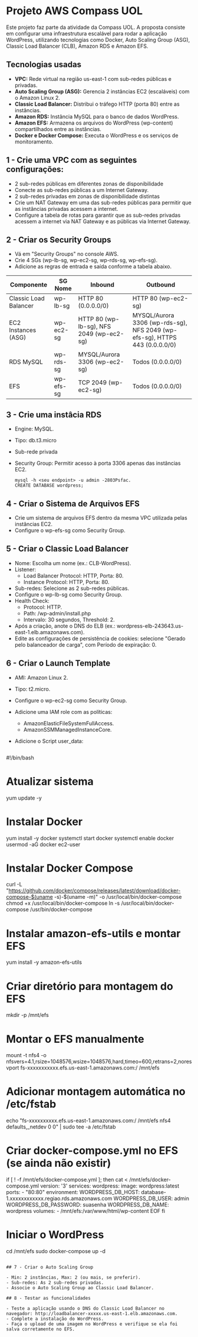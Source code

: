 # Projeto AWS Compass UOL
Este projeto faz parte da atividade da Compass UOL. A proposta consiste em configurar uma infraestrutura escalável para rodar a aplicação WordPress, utilizando tecnologias como Docker, Auto Scaling Group (ASG), Classic Load Balancer (CLB), Amazon RDS e Amazon EFS.

## Tecnologias usadas
- **VPC:** Rede virtual na região us-east-1 com sub-redes públicas e privadas.
- **Auto Scaling Group (ASG):** Gerencia 2 instâncias EC2 (escaláveis) com o Amazon Linux 2.
- **Classic Load Balancer:** Distribui o tráfego HTTP (porta 80) entre as instâncias.
- **Amazon RDS:** Instância MySQL para o banco de dados WordPress.
- **Amazon EFS:** Armazena os arquivos do WordPress (wp-content) compartilhados entre as instâncias.
- **Docker e Docker Compose:** Executa o WordPress e os serviços de monitoramento.
  

## 1 - Crie uma VPC com as seguintes configurações:
- 2 sub-redes públicas em diferentes zonas de disponibilidade 
- Conecte as sub-redes públicas a um Internet Gateway.
- 2 sub-redes privadas em zonas de disponibilidade distintas
- Crie um NAT Gateway em uma das sub-redes públicas para permitir que as instâncias privadas acessem a internet.
- Configure a tabela de rotas para garantir que as sub-redes privadas acessem a internet via NAT Gateway e as públicas via Internet Gateway.

## 2 - Criar os Security Groups
- Vá em "Security Groups" no console AWS.
- Crie 4 SGs (wp-lb-sg, wp-ec2-sg, wp-rds-sg, wp-efs-sg).
- Adicione as regras de entrada e saída conforme a tabela abaixo.

| Componente | SG Nome | Inbound | Outbound |
|------------|--------|---------|----------|
| Classic Load Balancer |  wp-lb-sg  |  HTTP 80 (0.0.0.0/0) | HTTP 80 (wp-ec2-sg) |
| EC2 Instances (ASG) |	wp-ec2-sg |	HTTP 80 (wp-lb-sg), NFS 2049 (wp-ec2-sg) |	MYSQL/Aurora 3306 (wp-rds-sg), NFS 2049 (wp-efs-sg), HTTPS 443 (0.0.0.0/0) |
| RDS MySQL	| wp-rds-sg |	MYSQL/Aurora 3306 (wp-ec2-sg)| 	Todos (0.0.0.0/0) |
| EFS	| wp-efs-sg |	TCP 2049 (wp-ec2-sg) |	Todos (0.0.0.0/0) |

## 3 - Crie uma instâcia RDS
- Engine: MySQL.
- Tipo: db.t3.micro 
- Sub-rede privada 
- Security Group: Permitir acesso à porta 3306 apenas das instâncias EC2.

  ```
  mysql -h <seu endpoint> -u admin -2803Psfac.
  CREATE DATABASE wordpress;
  ```
  
## 4 - Criar o Sistema de Arquivos EFS
- Crie um sistema de arquivos EFS dentro da mesma VPC utilizada pelas instâncias EC2.
- Configure o wp-efs-sg como Security Group.

## 5 - Criar o Classic Load Balancer
- Nome: Escolha um nome (ex.: CLB-WordPress).
- Listener:
  - Load Balancer Protocol: HTTP, Porta: 80.
  - Instance Protocol: HTTP, Porta: 80.
- Sub-redes: Selecione as 2 sub-redes públicas.
- Configure o wp-lb-sg como Security Group.
- Health Check:
  - Protocol: HTTP.
  - Path: /wp-admin/install.php 
  - Intervalo: 30 segundos, Threshold: 2.
- Após a criação, anote o DNS do ELB (ex.: wordpress-elb-243643.us-east-1.elb.amazonaws.com).
- Edite as configurações de persistência de cookies: selecione "Gerado pelo balanceador de carga", com Período de expiração: 0.
  
## 6 - Criar o Launch Template
- AMI: Amazon Linux 2.
- Tipo: t2.micro.
- Configure o wp-ec2-sg como Security Group.
- Adicione uma IAM role com as políticas:
   - AmazonElasticFileSystemFullAccess.
   - AmazonSSMManagedInstanceCore.

- Adicione o Script user_data:

  ```
#!/bin/bash
 
# Atualizar sistema
yum update -y
 
# Instalar Docker
yum install -y docker
systemctl start docker
systemctl enable docker
usermod -aG docker ec2-user
 
# Instalar Docker Compose
curl -L "https://github.com/docker/compose/releases/latest/download/docker-compose-$(uname -s)-$(uname -m)" -o /usr/local/bin/docker-compose
chmod +x /usr/local/bin/docker-compose
ln -s /usr/local/bin/docker-compose /usr/bin/docker-compose
 
# Instalar amazon-efs-utils e montar EFS
yum install -y amazon-efs-utils
 
# Criar diretório para montagem do EFS
mkdir -p /mnt/efs
 
# Montar o EFS manualmente
mount -t nfs4 -o nfsvers=4.1,rsize=1048576,wsize=1048576,hard,timeo=600,retrans=2,noresvport fs-xxxxxxxxxxx.efs.us-east-1.amazonaws.com:/ /mnt/efs
 
# Adicionar montagem automática no /etc/fstab
echo "fs-xxxxxxxxxx.efs.us-east-1.amazonaws.com:/ /mnt/efs nfs4 defaults,_netdev 0 0" | sudo tee -a /etc/fstab
 
# Criar docker-compose.yml no EFS (se ainda não existir)
if [ ! -f /mnt/efs/docker-compose.yml ]; then
  cat <<EOF > /mnt/efs/docker-compose.yml
version: '3'
services:
  wordpress:
    image: wordpress:latest
    ports:
      - "80:80"
    environment:
      WORDPRESS_DB_HOST: database-1.xxxxxxxxxxxx.regiao.rds.amazonaws.com
      WORDPRESS_DB_USER: admin
      WORDPRESS_DB_PASSWORD: suasenha
      WORDPRESS_DB_NAME: wordpress
    volumes:
      - /mnt/efs:/var/www/html/wp-content
EOF
fi
 
# Iniciar o WordPress
cd /mnt/efs
sudo docker-compose up -d
  ```

## 7 - Criar o Auto Scaling Group

- Min: 2 instâncias, Max: 2 (ou mais, se preferir).
- Sub-redes: As 2 sub-redes privadas.
- Associe o Auto Scaling Group ao Classic Load Balancer.

## 8 - Testar as funcionalidades

- Teste a aplicação usando o DNS do Classic Load Balancer no navegador: http://loadbalancer-xxxxx.us-east-1.elb.amazonaws.com.
- Complete a instalação do WordPress.
- Faça o upload de uma imagem no WordPress e verifique se ela foi salva corretamente no EFS.
